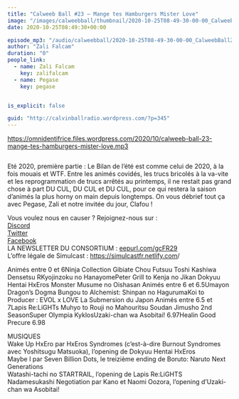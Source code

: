 ```yaml
---
title: "Calweeb Ball #23 – Mange tes Hamburgers Mister Love"
image: "/images/calweebball/thumbnail/2020-10-25T08-49-30-00-00_CalweebBall23MangetesHamburgersMisterLove.jpg"
date: 2020-10-25T08:49:30+00:00

episode_mp3: "/audio/calweebball/2020-10-25T08-49-30-00-00_CalweebBall23MangetesHamburgersMisterLove.mp3"
author: "Zali Falcam"
duration: "0"
people_link: 
  - name: Zali Falcam
    key: zalifalcam
  - name: Pegase
    key: pegase


is_explicit: false

guid: "http://calvinballradio.wordpress.com/?p=345"
---
```


<PodcastHeader/>

<!-- ECRIRE LA DESCRIPTION DE L'EPISODE SOUS CETTE LIGNE -->

 
<a href="https://omnidentifrice.files.wordpress.com/2020/10/calweeb-ball-23-mange-tes-hamburgers-mister-love.mp3" rel="nofollow">https://omnidentifrice.files.wordpress.com/2020/10/calweeb-ball-23-mange-tes-hamburgers-mister-love.mp3</a>
 



<img src="/resources/calweebball/2020-10-25T08-49-30-00-00_CalweebBall23MangetesHamburgersMisterLove/c23.jpg" alt="">



<p>Eté 2020, première partie : Le Bilan de l’été est comme celui de 2020, à la fois mouais et WTF. Entre les animés covidés, les trucs bricolés à la va-vite et les reprogrammation de trucs arrêtés au printemps, il ne restait pas grand chose à part DU CUL, DU CUL et DU CUL, pour ce qui restera la saison d’animés la plus horny on main depuis longtemps. On vous débrief tout ça avec Pegase, Zali et notre invitée du jour, Clafou !</p>



<p>Vous voulez nous en causer ? Rejoignez-nous sur :<br><a href="http://discordapp.com/invite/4RnA9v7" rel="nofollow">Discord</a><br><a href="https://twitter.com/Calvinball_FM?lang=fr" rel="nofollow">Twitter</a><br><a href="https://www.facebook.com/CalvinballRadio/?ref=bookmarks" rel="nofollow">Facebook</a><br>LA NEWSLETTER DU CONSORTIUM : <a href="https://exit.sc/?url=http%3A%2F%2Feepurl.com%2FgcFR29" rel="nofollow">eepurl.com/gcFR29</a><br>L’offre légale de Simulcast : <a href="https://simulcastfr.netlify.com/" rel="nofollow">https://simulcastfr.netlify.com</a>/</p>



<tr><td>Animés entre 0 et 6</td></tr><tr><td>Ninja Collection </td></tr><tr><td>Gibiate </td></tr><tr><td>Chou Futsuu Toshi Kashiwa Densetsu R</td></tr><tr><td>Kyojinzoku no Hanayome</td></tr><tr><td>Peter Grill to Kenja no Jikan </td></tr><tr><td>Dokyuu Hentai HxEros </td></tr><tr><td>Monster Musume no Oishasan </td></tr><tr><td></td></tr><tr><td></td></tr><tr><td>Animés entre 6 et 6.5</td></tr><tr><td>Umayon </td></tr><tr><td>Dragon’s Dogma </td></tr><tr><td>Bungou to Alchemist: Shinpan no Haguruma</td></tr><tr><td>Koi to Producer : EVOL x LOVE </td></tr><tr><td>La Submersion du Japon </td></tr><tr><td></td></tr><tr><td>Animés entre 6.5 et 7</td></tr><tr><td>Lapis Re:LiGHTs </td></tr><tr><td>Muhyo to Rouji no Mahouritsu Soudan Jimusho 2nd Season</td></tr><tr><td>Super Olympia Kyklos</td></tr><tr><td>Uzaki-chan wa Asobitai! 6.97</td></tr><tr><td>Healin Good Precure 6.98</td></tr>



<p>MUSIQUES<br>Wake Up HxEro par HxEros Syndromes (c’est-à-dire Burnout Syndromes avec Yoshitsugu Matsuoka), l’opening de Dokyuu Hentai HxEros<br>Maybe I par Seven Billion Dots, le treizième ending de Boruto: Naruto Next Generations<br>Watashi-tachi no STARTRAIL, l’opening de Lapis Re:LiGHTS<br>Nadamesukashi Negotiation par Kano et Naomi Oozora, l’opening d’Uzaki-chan wa Asobitai!</p>


